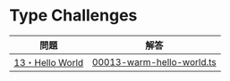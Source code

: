# Type Challenges

| 問題 | 解答 |
| ---- | ---- |
| [13・Hello World](https://github.com/type-challenges/type-challenges/blob/main/questions/00013-warm-hello-world/README.md) | [00013-warm-hello-world.ts](00013-warm-hello-world.ts) |

